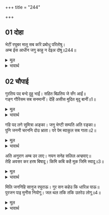 +++
title = "244"

+++


## 01 दोहा
भेटीं रघुबर मातु सब करि प्रबोधु परितोषु।  
अम्ब ईस आधीन जगु काहु न देइअ दोषु॥244॥  

<details><summary>मूल</summary>

भेटीं रघुबर मातु सब करि प्रबोधु परितोषु।  
अम्ब ईस आधीन जगु काहु न देइअ दोषु॥244॥  
</details>

<details><summary>भावार्थ</summary>

फिर श्री रघुनाथजी सब माताओं से मिले। उन्होन्ने सबको समझा-बुझाकर सन्तोष कराया कि हे माता! जगत ईश्वर के अधीन है। किसी को भी दोष नहीं देना चाहिए॥244॥  
</details>



## 02 चौपाई
गुरतिय पद बन्दे दुहु भाईं। सहित बिप्रतिय जे सँग आईं॥  
गङ्ग गौरिसम सब सनमानीं। देहिं असीस मुदित मृदु बानीं॥1॥  

<details><summary>मूल</summary>

गुरतिय पद बन्दे दुहु भाईं। सहित बिप्रतिय जे सँग आईं॥  
गङ्ग गौरिसम सब सनमानीं। देहिं असीस मुदित मृदु बानीं॥1॥  
</details>

<details><summary>भावार्थ</summary>

फिर दोनों भाइयों ने ब्राह्मणों की स्त्रियों सहित- जो भरतजी के साथ आई थीं, गुरुजी की पत्नी अरुन्धतीजी के चरणों की वन्दना की और उन सबका गङ्गाजी तथा गौरीजी के समान सम्मान किया। वे सब आनन्दित होकर कोमल वाणी से आशीर्वाद देने लगीं॥1॥  
</details>

गहि पद लगे सुमित्रा अङ्का। जनु भेण्टी सम्पति अति रङ्का॥  
पुनि जननी चरननि दोउ भ्राता। परे पेम ब्याकुल सब गाता॥2॥  

<details><summary>मूल</summary>

गहि पद लगे सुमित्रा अङ्का। जनु भेण्टी सम्पति अति रङ्का॥  
पुनि जननी चरननि दोउ भ्राता। परे पेम ब्याकुल सब गाता॥2॥  
</details>

<details><summary>भावार्थ</summary>

तब दोनों भाई पैर पकडकर सुमित्राजी की गोद में जा चिपटे। मानो किसी अत्यन्त दरिद्र की सम्पत्ति से भेण्ट हो गई हो। फिर दोनों भाई माता कौसल्याजी के चरणों में गिर पडे। प्रेम के मारे उनके सारे अङ्ग शिथिल हैं॥2॥  
</details>

अति अनुराग अम्ब उर लाए। नयन सनेह सलिल अन्हवाए॥  
तेहि अवसर कर हरष बिषादू। किमि कबि कहै मूक जिमि स्वादू॥3॥  

<details><summary>मूल</summary>

अति अनुराग अम्ब उर लाए। नयन सनेह सलिल अन्हवाए॥  
तेहि अवसर कर हरष बिषादू। किमि कबि कहै मूक जिमि स्वादू॥3॥  
</details>

<details><summary>भावार्थ</summary>

बडे ही स्नेह से माता ने उन्हें हृदय से लगा लिया और नेत्रों से बहे हुए प्रेमाश्रुओं के जल से उन्हें नहला दिया। उस समय के हर्ष और विषाद को कवि कैसे कहे? जैसे गूँगा स्वाद को कैसे बतावे?॥3॥  
</details>

मिलि जननिहि सानुज रघुराऊ। गुर सन कहेउ कि धारिअ पाऊ॥  
पुरजन पाइ मुनीस नियोगू। जल थल तकि तकि उतरेउ लोगू॥4॥  

<details><summary>मूल</summary>

मिलि जननिहि सानुज रघुराऊ। गुर सन कहेउ कि धारिअ पाऊ॥  
पुरजन पाइ मुनीस नियोगू। जल थल तकि तकि उतरेउ लोगू॥4॥  
</details>

<details><summary>भावार्थ</summary>

श्री रघुनाथजी ने छोटे भाई लक्ष्मणजी सहित माता कौसल्या से मिलकर गुरु से कहा कि आश्रम पर पधारिए। तदनन्तर मुनीश्वर वशिष्ठजी की आज्ञा पाकर अयोध्यावासी सब लोग जल और थल का सुभीता देख-देखकर उतर गए॥4॥  
</details>

